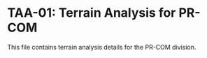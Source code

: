 # TAA-01: Terrain Analysis for PR-COM

This file contains terrain analysis details for the PR-COM division.
